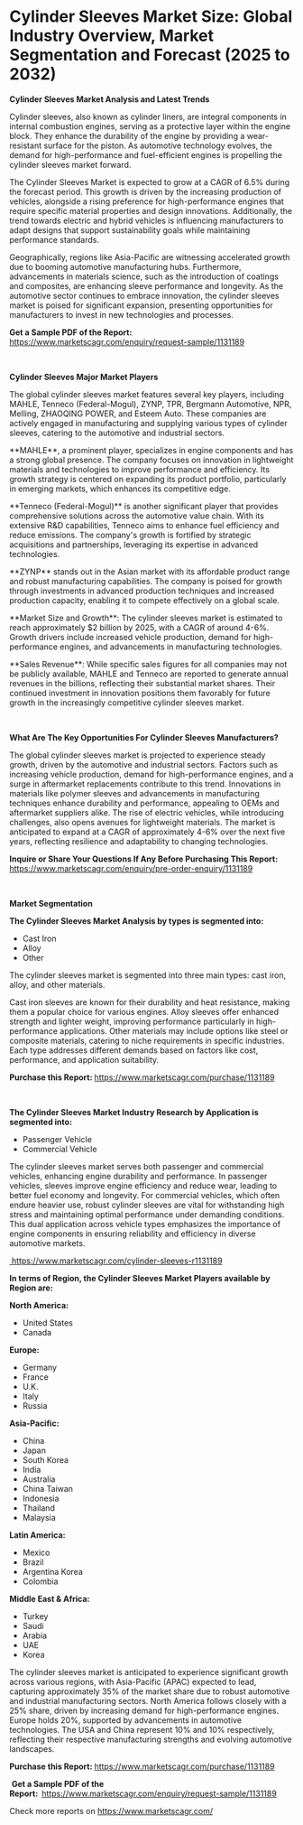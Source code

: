 <p><h1>Cylinder Sleeves Market Size: Global Industry Overview, Market Segmentation and Forecast (2025 to 2032)</h1></p><p><strong>Cylinder Sleeves Market Analysis and Latest Trends</strong></p>
<p><p>Cylinder sleeves, also known as cylinder liners, are integral components in internal combustion engines, serving as a protective layer within the engine block. They enhance the durability of the engine by providing a wear-resistant surface for the piston. As automotive technology evolves, the demand for high-performance and fuel-efficient engines is propelling the cylinder sleeves market forward. </p><p>The Cylinder Sleeves Market is expected to grow at a CAGR of 6.5% during the forecast period. This growth is driven by the increasing production of vehicles, alongside a rising preference for high-performance engines that require specific material properties and design innovations. Additionally, the trend towards electric and hybrid vehicles is influencing manufacturers to adapt designs that support sustainability goals while maintaining performance standards. </p><p>Geographically, regions like Asia-Pacific are witnessing accelerated growth due to booming automotive manufacturing hubs. Furthermore, advancements in materials science, such as the introduction of coatings and composites, are enhancing sleeve performance and longevity. As the automotive sector continues to embrace innovation, the cylinder sleeves market is poised for significant expansion, presenting opportunities for manufacturers to invest in new technologies and processes.</p></p>
<p><strong>Get a Sample PDF of the Report:&nbsp;</strong> <a href="https://www.marketscagr.com/enquiry/request-sample/1131189?utm_campaign=2180&utm_medium=2&utm_source=Github&utm_content=ia&utm_term=30012025&utm_id=cylinder-sleeves">https://www.marketscagr.com/enquiry/request-sample/1131189</a></p>
<p>&nbsp;</p>
<p><strong>Cylinder Sleeves Major Market Players</strong></p>
<p><p>The global cylinder sleeves market features several key players, including MAHLE, Tenneco (Federal-Mogul), ZYNP, TPR, Bergmann Automotive, NPR, Melling, ZHAOQING POWER, and Esteem Auto. These companies are actively engaged in manufacturing and supplying various types of cylinder sleeves, catering to the automotive and industrial sectors.</p><p>**MAHLE**, a prominent player, specializes in engine components and has a strong global presence. The company focuses on innovation in lightweight materials and technologies to improve performance and efficiency. Its growth strategy is centered on expanding its product portfolio, particularly in emerging markets, which enhances its competitive edge.</p><p>**Tenneco (Federal-Mogul)** is another significant player that provides comprehensive solutions across the automotive value chain. With its extensive R&D capabilities, Tenneco aims to enhance fuel efficiency and reduce emissions. The company's growth is fortified by strategic acquisitions and partnerships, leveraging its expertise in advanced technologies.</p><p>**ZYNP** stands out in the Asian market with its affordable product range and robust manufacturing capabilities. The company is poised for growth through investments in advanced production techniques and increased production capacity, enabling it to compete effectively on a global scale.</p><p>**Market Size and Growth**: The cylinder sleeves market is estimated to reach approximately $2 billion by 2025, with a CAGR of around 4-6%. Growth drivers include increased vehicle production, demand for high-performance engines, and advancements in manufacturing technologies.</p><p>**Sales Revenue**: While specific sales figures for all companies may not be publicly available, MAHLE and Tenneco are reported to generate annual revenues in the billions, reflecting their substantial market shares. Their continued investment in innovation positions them favorably for future growth in the increasingly competitive cylinder sleeves market.</p></p>
<p>&nbsp;</p>
<p><strong>What Are The Key Opportunities For Cylinder Sleeves Manufacturers?</strong></p>
<p><p>The global cylinder sleeves market is projected to experience steady growth, driven by the automotive and industrial sectors. Factors such as increasing vehicle production, demand for high-performance engines, and a surge in aftermarket replacements contribute to this trend. Innovations in materials like polymer sleeves and advancements in manufacturing techniques enhance durability and performance, appealing to OEMs and aftermarket suppliers alike. The rise of electric vehicles, while introducing challenges, also opens avenues for lightweight materials. The market is anticipated to expand at a CAGR of approximately 4-6% over the next five years, reflecting resilience and adaptability to changing technologies.</p></p>
<p><strong>Inquire or Share Your Questions If Any Before Purchasing This Report:</strong> <a href="https://www.marketscagr.com/enquiry/pre-order-enquiry/1131189?utm_campaign=2180&utm_medium=2&utm_source=Github&utm_content=ia&utm_term=30012025&utm_id=cylinder-sleeves">https://www.marketscagr.com/enquiry/pre-order-enquiry/1131189</a></p>
<p>&nbsp;</p>
<p><strong>Market Segmentation</strong></p>
<p><strong>The Cylinder Sleeves Market Analysis by types is segmented into:</strong></p>
<p><ul><li>Cast Iron</li><li>Alloy</li><li>Other</li></ul></p>
<p><p>The cylinder sleeves market is segmented into three main types: cast iron, alloy, and other materials. </p><p>Cast iron sleeves are known for their durability and heat resistance, making them a popular choice for various engines. Alloy sleeves offer enhanced strength and lighter weight, improving performance particularly in high-performance applications. Other materials may include options like steel or composite materials, catering to niche requirements in specific industries. Each type addresses different demands based on factors like cost, performance, and application suitability.</p></p>
<p><strong>Purchase this Report:&nbsp;</strong><a href="https://www.marketscagr.com/purchase/1131189?utm_campaign=2180&utm_medium=2&utm_source=Github&utm_content=ia&utm_term=30012025&utm_id=cylinder-sleeves">https://www.marketscagr.com/purchase/1131189</a></p>
<p>&nbsp;</p>
<p><strong>The Cylinder Sleeves Market Industry Research by Application is segmented into:</strong></p>
<p><ul><li>Passenger Vehicle</li><li>Commercial Vehicle</li></ul></p>
<p><p>The cylinder sleeves market serves both passenger and commercial vehicles, enhancing engine durability and performance. In passenger vehicles, sleeves improve engine efficiency and reduce wear, leading to better fuel economy and longevity. For commercial vehicles, which often endure heavier use, robust cylinder sleeves are vital for withstanding high stress and maintaining optimal performance under demanding conditions. This dual application across vehicle types emphasizes the importance of engine components in ensuring reliability and efficiency in diverse automotive markets.</p></p>
<p><a href="https://www.marketscagr.com/cylinder-sleeves-r1131189?utm_campaign=2180&utm_medium=2&utm_source=Github&utm_content=ia&utm_term=30012025&utm_id=cylinder-sleeves">&nbsp;https://www.marketscagr.com/cylinder-sleeves-r1131189</a></p>
<p><strong>In terms of Region, the Cylinder Sleeves Market Players available by Region are:</strong></p>
<p>
    <p> <strong> North America: </strong>
        <ul>
            <li>United States</li>
            <li>Canada</li>
        </ul>
        </p> 
    <p> <strong> Europe: </strong>
        <ul>
            <li>Germany</li>
            <li>France</li>
            <li>U.K.</li>
            <li>Italy</li>
            <li>Russia</li>
        </ul>
        </p> 
    <p> <strong> Asia-Pacific: </strong>
        <ul>
            <li>China</li>
            <li>Japan</li>
            <li>South Korea</li>
            <li>India</li>
            <li>Australia</li>
            <li>China Taiwan</li>
            <li>Indonesia</li>
            <li>Thailand</li>
            <li>Malaysia</li>
        </ul>
        </p> 
    <p> <strong> Latin America: </strong>
        <ul>
            <li>Mexico</li>
            <li>Brazil</li>
            <li>Argentina Korea</li>
            <li>Colombia</li>
        </ul>
        </p> 
    <p> <strong> Middle East & Africa: </strong>
        <ul>
            <li>Turkey</li>
            <li>Saudi</li>
            <li>Arabia</li>
            <li>UAE</li>
            <li>Korea</li>
        </ul>
    </p>
    </p>
<p><p>The cylinder sleeves market is anticipated to experience significant growth across various regions, with Asia-Pacific (APAC) expected to lead, capturing approximately 35% of the market share due to robust automotive and industrial manufacturing sectors. North America follows closely with a 25% share, driven by increasing demand for high-performance engines. Europe holds 20%, supported by advancements in automotive technologies. The USA and China represent 10% and 10% respectively, reflecting their respective manufacturing strengths and evolving automotive landscapes.</p></p>
<p><strong>Purchase this Report: </strong><a href="https://www.marketscagr.com/purchase/1131189?utm_campaign=2180&utm_medium=2&utm_source=Github&utm_content=ia&utm_term=30012025&utm_id=cylinder-sleeves">https://www.marketscagr.com/purchase/1131189</a></p>
<p>&nbsp;<strong>Get a Sample PDF of the Report:&nbsp;&nbsp;</strong><a href="https://www.marketscagr.com/enquiry/request-sample/1131189?utm_campaign=2180&utm_medium=2&utm_source=Github&utm_content=ia&utm_term=30012025&utm_id=cylinder-sleeves">https://www.marketscagr.com/enquiry/request-sample/1131189</a></p>
<p><strong></strong></p>
<p>Check more reports on <a href="https://www.marketscagr.com/?utm_campaign=2180&utm_medium=2&utm_source=Github&utm_content=ia&utm_term=30012025&utm_id=cylinder-sleeves">https://www.marketscagr.com/</a></p>